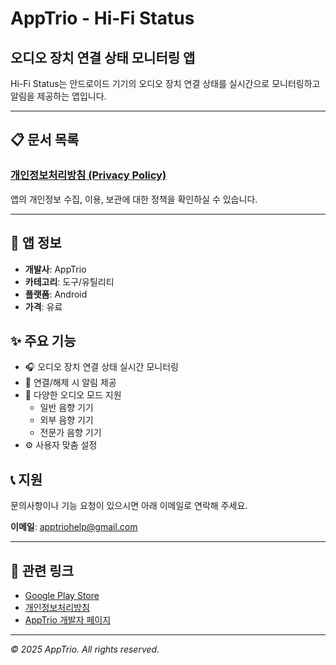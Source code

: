 # AppTrio - Hi-Fi Status

## 오디오 장치 연결 상태 모니터링 앱

Hi-Fi Status는 안드로이드 기기의 오디오 장치 연결 상태를 실시간으로 모니터링하고 알림을 제공하는 앱입니다.

---

## 📋 문서 목록

### [개인정보처리방침 (Privacy Policy)](./privacy-policy.md)
앱의 개인정보 수집, 이용, 보관에 대한 정책을 확인하실 수 있습니다.

---

## 📱 앱 정보

- **개발사**: AppTrio
- **카테고리**: 도구/유틸리티
- **플랫폼**: Android
- **가격**: 유료

## ✨ 주요 기능

- 🎧 오디오 장치 연결 상태 실시간 모니터링
- 🔔 연결/해제 시 알림 제공
- 🎵 다양한 오디오 모드 지원
  - 일반 음향 기기
  - 외부 음향 기기  
  - 전문가 음향 기기
- ⚙️ 사용자 맞춤 설정

## 📞 지원

문의사항이나 기능 요청이 있으시면 아래 이메일로 연락해 주세요.

**이메일**: apptriohelp@gmail.com

---

## 🔗 관련 링크

- [Google Play Store](https://play.google.com/store/apps/details?id=com.apptrio.hi_fi_status)
- [개인정보처리방침](./privacy-policy.md)
- [AppTrio 개발자 페이지](https://apptriohelp.github.io/hifi-status-privacy-policy/)

---

*© 2025 AppTrio. All rights reserved.*
